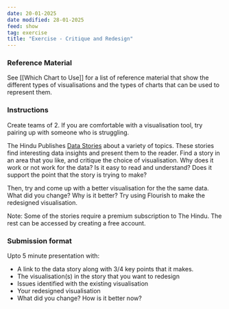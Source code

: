 ```yaml
---
date: 20-01-2025
date modified: 28-01-2025
feed: show
tag: exercise
title: "Exercise - Critique and Redesign"
---
```


### Reference Material

See [[Which Chart to Use]] for a list of reference material that show the different types of visualisations and the types of charts that can be used to represent them.

### Instructions

Create teams of 2. If you are comfortable with a visualisation tool, try pairing up with someone who is struggling.

The Hindu Publishes [Data Stories](https://www.thehindu.com/data/) about a variety of topics. These stories find interesting data insights and present them to the reader. Find a story in an area that you like, and critique the choice of visualisation. Why does it work or not work for the data? Is it easy to read and understand? Does it support the point that the story is trying to make?

Then, try and come up with a better visualisation for the the same data. What did you change? Why is it better? Try using Flourish to make the redesigned visualisation.

Note: Some of the stories require a premium subscription to The Hindu. The rest can be accessed by creating a free account.

### Submission format

Upto 5 minute presentation with:

- A link to the data story along with 3/4 key points that it makes.
- The visualisation(s) in the story that you want to redesign
- Issues identified with the existing visualisation
- Your redesigned visualisation
- What did you change? How is it better now?